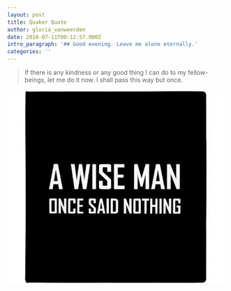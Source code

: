 ```yaml
---
layout: post
title: Quaker Quote
author: gloria_vanweerden
date: 2018-07-11T00:12:57.000Z
intro_paragraph: '## Good evening. Leave me alone eternally.'
categories: ''
---
```

> If there is any kindness or any good thing I can do to my fellow-beings, let me do it now. I shall pass this way but once.

![](/assets/img/uploads/22-hilarious-and-snarky-funny-quotes-funnyquotes-hllariousquotes-snarkyquot-500x445.jpg)
